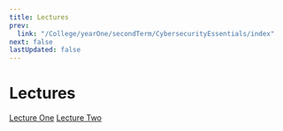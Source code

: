 ```yaml
---
title: Lectures
prev:
  link: "/College/yearOne/secondTerm/CybersecurityEssentials/index"
next: false
lastUpdated: false
---
```


# Lectures
[Lecture One](LectureOne.md)
[Lecture Two](LectureTwo.md)
